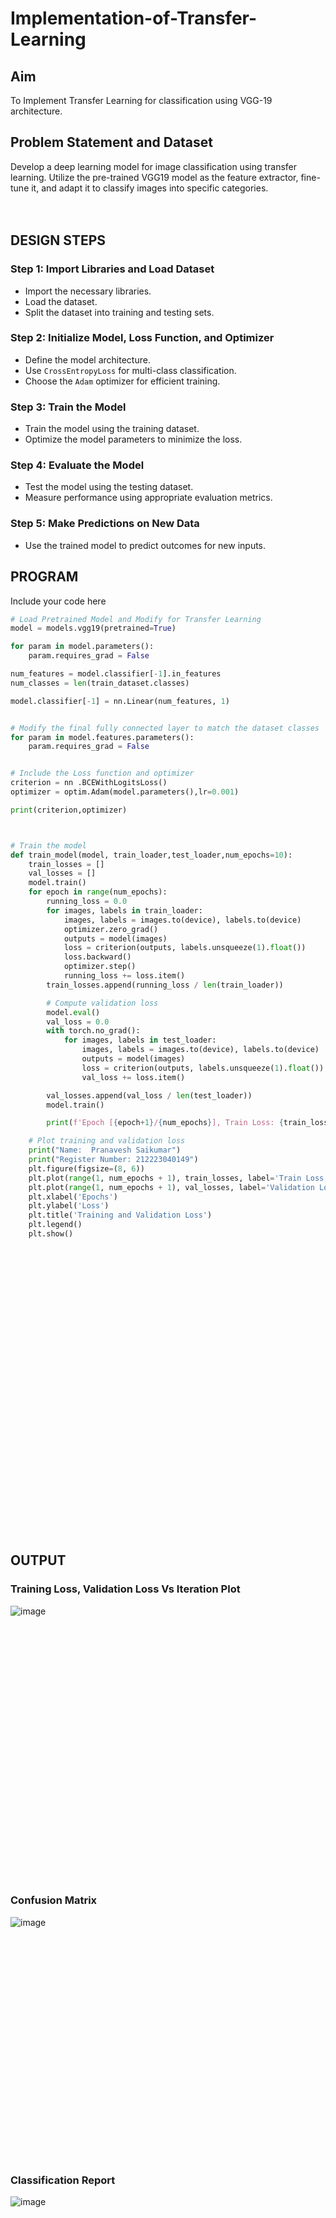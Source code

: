 # Implementation-of-Transfer-Learning
## Aim
To Implement Transfer Learning for classification using VGG-19 architecture.
## Problem Statement and Dataset
Develop a deep learning model for image classification using transfer learning. Utilize the pre-trained VGG19 model as the feature extractor, fine-tune it, and adapt it to classify images into specific categories.
</br>
</br>
</br>

## DESIGN STEPS
### **Step 1: Import Libraries and Load Dataset**
- Import the necessary libraries.
- Load the dataset.
- Split the dataset into training and testing sets.

### **Step 2: Initialize Model, Loss Function, and Optimizer**
- Define the model architecture.
- Use `CrossEntropyLoss` for multi-class classification.
- Choose the `Adam` optimizer for efficient training.

### **Step 3: Train the Model**
- Train the model using the training dataset.
- Optimize the model parameters to minimize the loss.

### **Step 4: Evaluate the Model**
- Test the model using the testing dataset.
- Measure performance using appropriate evaluation metrics.

### **Step 5: Make Predictions on New Data**
- Use the trained model to predict outcomes for new inputs.

## PROGRAM
Include your code here
```python
# Load Pretrained Model and Modify for Transfer Learning
model = models.vgg19(pretrained=True)

for param in model.parameters():
    param.requires_grad = False

num_features = model.classifier[-1].in_features
num_classes = len(train_dataset.classes)

model.classifier[-1] = nn.Linear(num_features, 1)


# Modify the final fully connected layer to match the dataset classes
for param in model.features.parameters():
    param.requires_grad = False 


# Include the Loss function and optimizer
criterion = nn .BCEWithLogitsLoss()
optimizer = optim.Adam(model.parameters(),lr=0.001)

print(criterion,optimizer)



# Train the model
def train_model(model, train_loader,test_loader,num_epochs=10):
    train_losses = []
    val_losses = []
    model.train()
    for epoch in range(num_epochs):
        running_loss = 0.0
        for images, labels in train_loader:
            images, labels = images.to(device), labels.to(device)
            optimizer.zero_grad()
            outputs = model(images)
            loss = criterion(outputs, labels.unsqueeze(1).float())
            loss.backward()
            optimizer.step()
            running_loss += loss.item()
        train_losses.append(running_loss / len(train_loader))

        # Compute validation loss
        model.eval()
        val_loss = 0.0
        with torch.no_grad():
            for images, labels in test_loader:
                images, labels = images.to(device), labels.to(device)
                outputs = model(images)
                loss = criterion(outputs, labels.unsqueeze(1).float())
                val_loss += loss.item()

        val_losses.append(val_loss / len(test_loader))
        model.train()

        print(f'Epoch [{epoch+1}/{num_epochs}], Train Loss: {train_losses[-1]:.4f}, Validation Loss: {val_losses[-1]:.4f}')

    # Plot training and validation loss
    print("Name:  Pranavesh Saikumar")
    print("Register Number: 212223040149")
    plt.figure(figsize=(8, 6))
    plt.plot(range(1, num_epochs + 1), train_losses, label='Train Loss', marker='o')
    plt.plot(range(1, num_epochs + 1), val_losses, label='Validation Loss', marker='s')
    plt.xlabel('Epochs')
    plt.ylabel('Loss')
    plt.title('Training and Validation Loss')
    plt.legend()
    plt.show()


```
<br><br><br><br><br><br><br><br><br><br><br><br><br><br><br><br><br><br><br><br><br><br><br><br><br><br><br>
## OUTPUT
### Training Loss, Validation Loss Vs Iteration Plot
![image](https://github.com/user-attachments/assets/0f75a679-54c9-45c2-a9ae-a50746dc6360)

</br>
</br>
</br>
<br><br><br><br><br><br><br><br><br><br><br><br><br><br><br><br><br><br><br><br><br>

### Confusion Matrix
![image](https://github.com/user-attachments/assets/93566503-7e69-4ad7-935a-fcb0b4cff11d)

</br>
</br>
</br>
<br><br><br><br><br><br><br><br><br><br><br><br><br><br><br><br><br><br>

### Classification Report
![image](https://github.com/user-attachments/assets/6945651a-47e9-4518-9306-28547d08faf3)

</br>
</br>
</br>
<br><br><br><br><br><br><br><br><br><br><br><br><br><br><br><br><br><br><br><br><br><br><br><br>

### New Sample Prediction
![image](https://github.com/user-attachments/assets/934fd60f-415c-4fb8-b0c5-a270086eae84)


</br>
</br>
</br>
<br><br><br><br><br><br>

## RESULT
Thus, Implementation of Transfer Learning for classification using VGG-19 architecture is created successfully.
</br>
</br>
</br>

